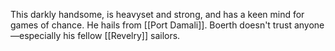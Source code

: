 This darkly handsome, is heavyset and strong, and has a keen mind for games of chance. He hails from [[Port Damali]]. Boerth doesn't trust anyone—especially his fellow [[Revelry]] sailors.